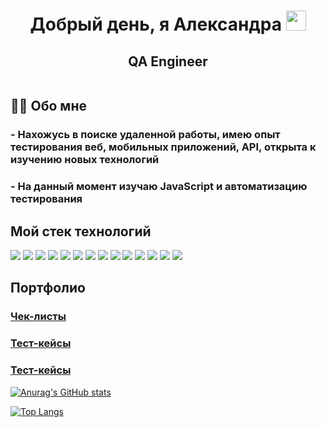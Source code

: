 ###   <h1 align="center">Добрый день, я Александра <img src="https://github.com/blackcater/blackcater/raw/main/images/Hi.gif" height="32"/></h1>
<h2 align="center">QA Engineer</h2> <div align="center"><img src="https://komarev.com/ghpvc/?username=Aleks-vl&style=flat-square&color=blue" alt=""/></div>

###   <h2 align="left">:woman_technologist: Обо мне</h2>

###   <h3 align="left">- Нахожусь в поиске удаленной работы, имею опыт тестирования веб, мобильных приложений, API, открыта к изучению новых технологий</h3>
###   <h3 align="left">- На данный момент изучаю JavaScript и автоматизацию тестирования</h3>

###   <h2 align="left">Мой стек технологий</h2>
<img src="https://img.shields.io/badge/DevTools-blue?style=for-the-badge&logo=<НАЗВАНИЕ ЛОГОТИПА>&logoColor=<ЦВЕТ ЛОГОТИПА>"/> <img src="https://img.shields.io/badge/Charles-blue?style=for-the-badge&logo=<НАЗВАНИЕ ЛОГОТИПА>&logoColor=<ЦВЕТ ЛОГОТИПА>"/>
<img src="https://img.shields.io/badge/YouTrack-blue?style=for-the-badge&logo=<НАЗВАНИЕ ЛОГОТИПА>&logoColor=<ЦВЕТ ЛОГОТИПА>"/>
<img src="https://img.shields.io/badge/Android Studio-blue?style=for-the-badge&logo=<НАЗВАНИЕ ЛОГОТИПА>&logoColor=<ЦВЕТ ЛОГОТИПА>"/>
<img src="https://img.shields.io/badge/Apidoc-blue?style=for-the-badge&logo=<НАЗВАНИЕ ЛОГОТИПА>&logoColor=<ЦВЕТ ЛОГОТИПА>"/>
<img src="https://img.shields.io/badge/Swagger-blue?style=for-the-badge&logo=<НАЗВАНИЕ ЛОГОТИПА>&logoColor=<ЦВЕТ ЛОГОТИПА>"/>
<img src="https://img.shields.io/badge/Postman-blue?style=for-the-badge&logo=<НАЗВАНИЕ ЛОГОТИПА>&logoColor=<ЦВЕТ ЛОГОТИПА>"/>
<img src="https://img.shields.io/badge/JSON-blue?style=for-the-badge&logo=<НАЗВАНИЕ ЛОГОТИПА>&logoColor=<ЦВЕТ ЛОГОТИПА>"/>
<img src="https://img.shields.io/badge/XML-blue?style=for-the-badge&logo=<НАЗВАНИЕ ЛОГОТИПА>&logoColor=<ЦВЕТ ЛОГОТИПА>"/>
<img src="https://img.shields.io/badge/CygWin-blue?style=for-the-badge&logo=<НАЗВАНИЕ ЛОГОТИПА>&logoColor=<ЦВЕТ ЛОГОТИПА>"/>
<img src="https://img.shields.io/badge/SQL-blue?style=for-the-badge&logo=<НАЗВАНИЕ ЛОГОТИПА>&logoColor=<ЦВЕТ ЛОГОТИПА>"/>
<img src="https://img.shields.io/badge/PostgreSQL-blue?style=for-the-badge&logo=<НАЗВАНИЕ ЛОГОТИПА>&logoColor=<ЦВЕТ ЛОГОТИПА>"/>
<img src="https://img.shields.io/badge/HTML/CSS (базовые знания)-blue?style=for-the-badge&logo=<НАЗВАНИЕ ЛОГОТИПА>&logoColor=<ЦВЕТ ЛОГОТИПА>"/>
<img src="https://img.shields.io/badge/JavaScript (базовые знания)-blue?style=for-the-badge&logo=<НАЗВАНИЕ ЛОГОТИПА>&logoColor=<ЦВЕТ ЛОГОТИПА>"/>

### <h2 align="left">Портфолио</h2>
<h3 align="left"><a href="https://github.com/Aleks-vl/Checklists.git" target="_blank">Чек-листы</a></h3>
<h3 align="left"><a href="https://github.com/Aleks-vl/Test-cases.git" target="_blank">Тест-кейсы</a></h3>
<h3 align="left"><a href="https://github.com/Aleks-vl/Bug-reports.git" target="_blank">Тест-кейсы</a></h3>


[![Anurag's GitHub stats](https://github-readme-stats.vercel.app/api?username=Aleks-vl)](https://github.com/anuraghazra/github-readme-stats)

[![Top Langs](https://github-readme-stats.vercel.app/api/top-langs/?username=Aleks-vl&layout=compact)](https://github.com/anuraghazra/github-readme-stats)
